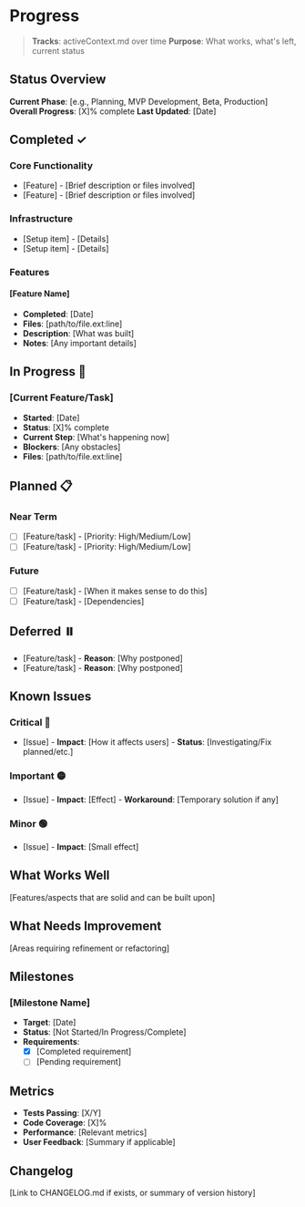 # Progress

> **Tracks**: activeContext.md over time
> **Purpose**: What works, what's left, current status

## Status Overview
**Current Phase**: [e.g., Planning, MVP Development, Beta, Production]
**Overall Progress**: [X]% complete
**Last Updated**: [Date]

## Completed ✓

### Core Functionality
- [Feature] - [Brief description or files involved]
- [Feature] - [Brief description or files involved]

### Infrastructure
- [Setup item] - [Details]
- [Setup item] - [Details]

### Features
#### [Feature Name]
- **Completed**: [Date]
- **Files**: [path/to/file.ext:line]
- **Description**: [What was built]
- **Notes**: [Any important details]

## In Progress 🚧

### [Current Feature/Task]
- **Started**: [Date]
- **Status**: [X]% complete
- **Current Step**: [What's happening now]
- **Blockers**: [Any obstacles]
- **Files**: [path/to/file.ext:line]

## Planned 📋

### Near Term
- [ ] [Feature/task] - [Priority: High/Medium/Low]
- [ ] [Feature/task] - [Priority: High/Medium/Low]

### Future
- [ ] [Feature/task] - [When it makes sense to do this]
- [ ] [Feature/task] - [Dependencies]

## Deferred ⏸️
- [Feature/task] - **Reason**: [Why postponed]
- [Feature/task] - **Reason**: [Why postponed]

## Known Issues

### Critical 🔴
- [Issue] - **Impact**: [How it affects users] - **Status**: [Investigating/Fix planned/etc.]

### Important 🟡
- [Issue] - **Impact**: [Effect] - **Workaround**: [Temporary solution if any]

### Minor 🟢
- [Issue] - **Impact**: [Small effect]

## What Works Well
[Features/aspects that are solid and can be built upon]

## What Needs Improvement
[Areas requiring refinement or refactoring]

## Milestones

### [Milestone Name]
- **Target**: [Date]
- **Status**: [Not Started/In Progress/Complete]
- **Requirements**:
  - [x] [Completed requirement]
  - [ ] [Pending requirement]

## Metrics
- **Tests Passing**: [X/Y]
- **Code Coverage**: [X]%
- **Performance**: [Relevant metrics]
- **User Feedback**: [Summary if applicable]

## Changelog
[Link to CHANGELOG.md if exists, or summary of version history]
